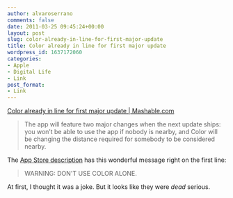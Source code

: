 ```yaml
---
author: alvaroserrano
comments: false
date: 2011-03-25 09:45:24+00:00
layout: post
slug: color-already-in-line-for-first-major-update
title: Color already in line for first major update
wordpress_id: 1637172060
categories:
- Apple
- Digital Life
- Link
post_format:
- Link
---
```


[Color already in line for first major update | Mashable.com](http://mashable.com/2011/03/24/color-update/)


<blockquote>The app will feature two major changes when the next update ships: you won’t be able to use the app if nobody is nearby, and Color will be changing the distance required for somebody to be considered nearby.</blockquote>


The [App Store description](http://itunes.apple.com/us/app/color/id427763573?mt=8&ls=1) has this wonderful message right on the first line:


<blockquote>WARNING: DON'T USE COLOR ALONE.</blockquote>


At first, I thought it was a joke. But it looks like they were _dead_ serious.
